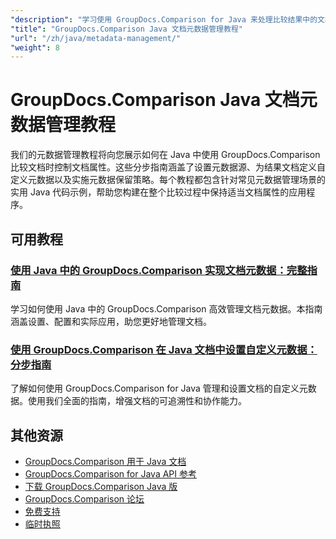```yaml
---
"description": "学习使用 GroupDocs.Comparison for Java 来处理比较结果中的文档元数据、属性和元数据配置。"
"title": "GroupDocs.Comparison Java 文档元数据管理教程"
"url": "/zh/java/metadata-management/"
"weight": 8
---
```


# GroupDocs.Comparison Java 文档元数据管理教程

我们的元数据管理教程将向您展示如何在 Java 中使用 GroupDocs.Comparison 比较文档时控制文档属性。这些分步指南涵盖了设置元数据源、为结果文档定义自定义元数据以及实施元数据保留策略。每个教程都包含针对常见元数据管理场景的实用 Java 代码示例，帮助您构建在整个比较过程中保持适当文档属性的应用程序。

## 可用教程

### [使用 Java 中的 GroupDocs.Comparison 实现文档元数据：完整指南](./implement-metadata-groupdocs-comparison-java-guide/)
学习如何使用 Java 中的 GroupDocs.Comparison 高效管理文档元数据。本指南涵盖设置、配置和实际应用，助您更好地管理文档。

### [使用 GroupDocs.Comparison 在 Java 文档中设置自定义元数据：分步指南](./groupdocs-comparison-java-custom-metadata-guide/)
了解如何使用 GroupDocs.Comparison for Java 管理和设置文档的自定义元数据。使用我们全面的指南，增强文档的可追溯性和协作能力。

## 其他资源

- [GroupDocs.Comparison 用于 Java 文档](https://docs.groupdocs.com/comparison/java/)
- [GroupDocs.Comparison for Java API 参考](https://reference.groupdocs.com/comparison/java/)
- [下载 GroupDocs.Comparison Java 版](https://releases.groupdocs.com/comparison/java/)
- [GroupDocs.Comparison 论坛](https://forum.groupdocs.com/c/comparison)
- [免费支持](https://forum.groupdocs.com/)
- [临时执照](https://purchase.groupdocs.com/temporary-license/)
